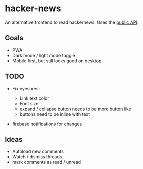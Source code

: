 # hacker-news

An alternative frontend to read hackernews. Uses the [public API](https://github.com/HackerNews/API).


## Goals
- PWA
- Dark mode / light mode toggle
- Mobile first, but still looks good on desktop.


## TODO
- Fix eyesores:
    - Link text color
    - Font size
    - expand / collapse button needs to be more button like
    - buttons need to be inline with text

- firebase notifications for changes

    
## Ideas
- Autoload new comments
- Watch / dismiss threads.
- mark comments as read / unread
